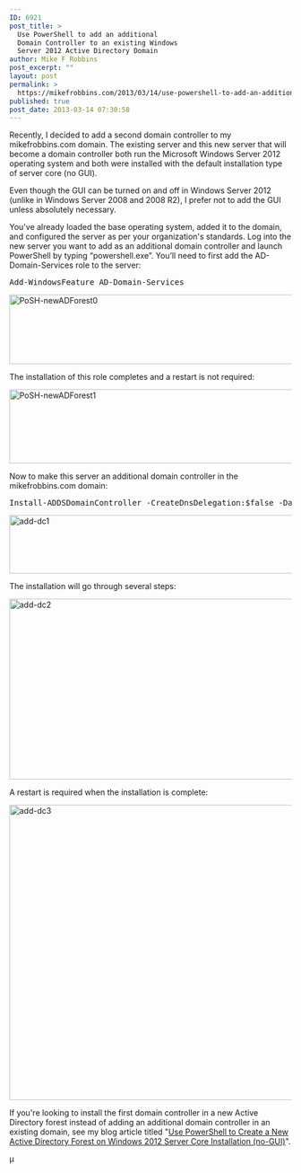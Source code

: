 ```yaml
---
ID: 6921
post_title: >
  Use PowerShell to add an additional
  Domain Controller to an existing Windows
  Server 2012 Active Directory Domain
author: Mike F Robbins
post_excerpt: ""
layout: post
permalink: >
  https://mikefrobbins.com/2013/03/14/use-powershell-to-add-an-additional-domain-controller-to-an-existing-windows-server-2012-active-directory-domain/
published: true
post_date: 2013-03-14 07:30:58
---
```

Recently, I decided to add a second domain controller to my mikefrobbins.com domain. The existing server and this new server that will become a domain controller both run the Microsoft Windows Server 2012 operating system and both were installed with the default installation type of server core (no GUI).

Even though the GUI can be turned on and off in Windows Server 2012 (unlike in Windows Server 2008 and 2008 R2), I prefer not to add the GUI unless absolutely necessary.

You've already loaded the base operating system, added it to the domain, and configured the server as per your organization's standards. Log into the new server you want to add as an additional domain controller and launch PowerShell by typing “powershell.exe”. You’ll need to first add the AD-Domain-Services role to the server:
<pre class="lang:ps decode:true">Add-WindowsFeature AD-Domain-Services</pre>
<a href="http://mikefrobbins.com/wp-content/uploads/2012/10/posh-newadforest0.jpg"><img class="alignnone size-full wp-image-5565" alt="PoSH-newADForest0" src="http://mikefrobbins.com/wp-content/uploads/2012/10/posh-newadforest0.jpg" width="612" height="124" /></a>

The installation of this role completes and a restart is not required:

<a href="http://mikefrobbins.com/wp-content/uploads/2012/10/posh-newadforest1.jpg"><img class="alignnone size-full wp-image-5564" alt="PoSH-newADForest1" src="http://mikefrobbins.com/wp-content/uploads/2012/10/posh-newadforest1.jpg" width="640" height="132" /></a>

Now to make this server an additional domain controller in the mikefrobbins.com domain:
<pre class="lang:ps decode:true">Install-ADDSDomainController -CreateDnsDelegation:$false -DatabasePath 'C:\Windows\NTDS' -DomainName 'mikefrobbins.com' -InstallDns:$true -LogPath 'C:\Windows\NTDS' -NoGlobalCatalog:$false -SiteName 'Default-First-Site-Name' -SysvolPath 'C:\Windows\SYSVOL' -NoRebootOnCompletion:$true -Force:$true</pre>
<a href="http://mikefrobbins.com/wp-content/uploads/2013/03/add-dc1.png"><img class="alignnone size-full wp-image-6922" alt="add-dc1" src="http://mikefrobbins.com/wp-content/uploads/2013/03/add-dc1.png" width="640" height="104" /></a>

The installation will go through several steps:

<a href="http://mikefrobbins.com/wp-content/uploads/2013/03/add-dc2.png"><img class="alignnone size-full wp-image-6923" alt="add-dc2" src="http://mikefrobbins.com/wp-content/uploads/2013/03/add-dc2.png" width="640" height="322" /></a>

A restart is required when the installation is complete:

<a href="http://mikefrobbins.com/wp-content/uploads/2013/03/add-dc3.png"><img class="alignnone size-full wp-image-6924" alt="add-dc3" src="http://mikefrobbins.com/wp-content/uploads/2013/03/add-dc3.png" width="640" height="526" /></a>

If you're looking to install the first domain controller in a new Active Directory forest instead of adding an additional domain controller in an existing domain, see my blog article titled "<a href="http://mikefrobbins.com/2012/10/13/use-powershell-to-create-a-new-active-directory-forest-on-windows-2012-server-core-installation-no-gui/" target="_blank">Use PowerShell to Create a New Active Directory Forest on Windows 2012 Server Core Installation (no-GUI)</a>".

µ